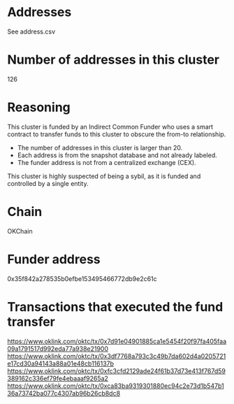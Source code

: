 # Addresses

See address.csv

# Number of addresses in this cluster

126

# Reasoning

This cluster is funded by an Indirect Common Funder who uses a smart contract to transfer funds to this cluster to obscure the from-to relationship.

- The number of addresses in this cluster is larger than 20.
- Each address is from the snapshot database and not already labeled.
- The funder address is not from a centralized exchange (CEX).

This cluster is highly suspected of being a sybil, as it is funded and controlled by a single entity.

# Chain

OKChain

# Funder address

0x35f842a278535b0efbe153495466772db9e2c61c          

# Transactions that executed the fund transfer

https://www.oklink.com/oktc/tx/0x7d91e04901885ca1e5454f20f97fa405faa09a1791517d992eda77a938e21900
https://www.oklink.com/oktc/tx/0x3df7768a793c3c49b7da602d4a0205721e17cd30a94143a88a01e48cb116137b
https://www.oklink.com/oktc/tx/0xfc3cfd2129ade24f61b37d73e413f767d59389162c336ef79fe4ebaaaf9265a2
https://www.oklink.com/oktc/tx/0xca83ba9319301880ec94c2e73d1b547b136a73742ba077c4307ab96b26cb8dc8
